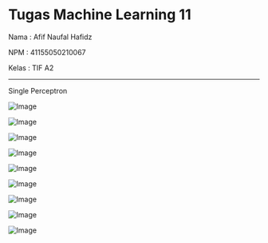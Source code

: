 # Tugas Machine Learning 11

Nama		: Afif Naufal Hafidz

NPM		: 41155050210067

Kelas		: TIF A2

---
Single Perceptron

![Image](https://github.com/user-attachments/assets/60958133-1f9f-46a2-b96c-1c4e2e488c72)

![Image](https://github.com/user-attachments/assets/0cb0f0e8-fe02-4c6c-afb9-94d4ea37d44b)

![Image](https://github.com/user-attachments/assets/abbf501d-d688-4f4c-b1b3-06694f848b9d)

![Image](https://github.com/user-attachments/assets/28a45c5c-2da2-4473-ad83-d47273e7c124)

![Image](https://github.com/user-attachments/assets/6590c118-cdf4-48f6-b8b2-df89e93af6c0)

![Image](https://github.com/user-attachments/assets/fdb58fca-5d1f-4592-8cb5-73c0bd7ac7a8)

![Image](https://github.com/user-attachments/assets/9b85e53f-f97e-44b2-a420-2ab787a2e6dc)

![Image](https://github.com/user-attachments/assets/463c8987-dfae-494c-8b94-081dae6c8b34)

![Image](https://github.com/user-attachments/assets/63795e80-6ba1-49d5-8a41-7a1da56b0190)
